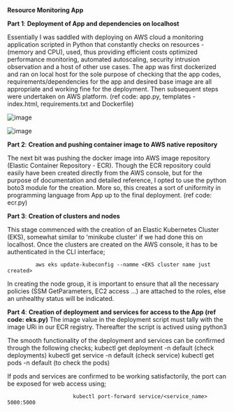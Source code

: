 __Resource Monitoring App__

**Part 1**: **Deployment of App and dependencies on localhost**

Essentially I was saddled with deploying on AWS cloud a monitoring application scripted in Python that constantly checks on resources - (memory and CPU), used, thus providing efficient costs optimized performance monitoring, automated autoscaling, security intrusion observation and a host of other use cases. The app was first dockerized and ran on local host for the sole purpose of checking that the app codes, requirements/dependencies for the app and desired base image are all appropriate and working fine for the deployment. Then subsequent steps were undertaken on AWS platform. (ref code: app.py, templates - index.html, requirements.txt and Dockerfile)

![image](https://github.com/Olalere1/MonitoringApp1/assets/52172707/2abf2f49-73b7-462d-b74c-830f6e883452)

![image](https://github.com/Olalere1/MonitoringApp1/assets/52172707/56513883-9a20-497a-9b11-1786f3bb1929)


**Part 2**: **Creation and pushing container image to AWS native repository**

The next bit was pushing the docker image into AWS image repository (Elastic Container Repository - ECR). Though the ECR repository could easily have been created directly from the AWS console, but for the purpose of documentation and detailed reference, I opted to use the python boto3 module for the creation. More so, this creates a sort of uniformity in programming language from App up to the final deployment. (ref code: ecr.py)

**Part 3**: **Creation of clusters and nodes**

This stage commenced with the creation of an Elastic Kubernetes Cluster (EKS), somewhat similar to 'minikube cluster' if we had done this on localhost. Once the clusters are created on the AWS console, it has to be authenticated in the CLI interface;

             aws eks update-kubeconfig --namme <EKS cluster name just created>
             
In creating the node group, it is important to ensure that all the necessary policies (SSM GetParameters, EC2 access ...) are attached to the roles, else an unhealthy status will be indicated.

**Part 4**: **Creation of deployment and services for access to the App (ref code: eks.py)**
The image value in the deployment script must tally with the image URi in our ECR registry. Thereafter the script is actived using 
                         python3 <name of deployment script>

The smooth functionality of the deployment and services can be confirmed through the following checks; 
                          kubectl get deployment -n default (check deployments)
                          kubectl get service -n default (check service)
                          kubectl get pods -n default (to check the pods)

If pods and services are confirmed to be working satisfactorily, the port can be exposed for web access using;

                         kubectl port-forward service/<service_name> 5000:5000

